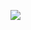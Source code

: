 ![]([https://github.com/Peeranat-Non/Project-IOT-Water-Line/blob/d081154fe95faf23f29b9694f6761c0a416fc48c/Poster.pdf](https://www.kmutt.ac.th/wp-content/uploads/2021/03/kmutt-websitelogo-01-scaled.jpg))

